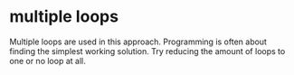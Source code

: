 # multiple loops

Multiple loops are used in this approach.
Programming is often about finding the simplest working solution.
Try reducing the amount of loops to one or no loop at all.
